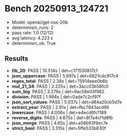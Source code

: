# Bench 20250913_124721
- Model: openai/gpt-oss-20b
- determinism_runs: 2
- pass rate: 1.0 (12/12)
- avg latency: 4.223 s
- determinism_ok: True

## Results
- **fib_20**: PASS | 10.514s | det=c171530817c1
- **json_uppercase**: PASS | 5.697s | det=6621cdc917c4
- **regex_total**: PASS | 2.38s | det=75914eee0b6b
- **mul_21_34**: PASS | 2.225s | det=3acc03b58fc0
- **sum_big**: PASS | 3.276s | det=9ac58e03f982
- **division**: PASS | 1.994s | det=0ade7c2cf97f
- **json_sort_values**: PASS | 5.037s | det=d84a20cb5d7e
- **extract_year**: PASS | 2.91s | det=fbc7843acd86
- **lowercase**: PASS | 4.006s | det=e4ecd6fc1189
- **reverse_digits**: PASS | 4.675s | det=8f7a4cf1d8fb
- **json_merge**: PASS | 4.65s | det=a58b93f9ec7e
- **strict_bool**: PASS | 3.315s | det=5ffe533b830f